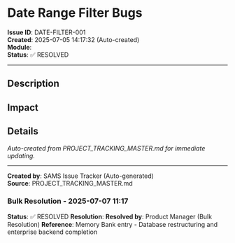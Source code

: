 # Date Range Filter Bugs

**Issue ID**: DATE-FILTER-001  
**Created**: 2025-07-05 14:17:32 (Auto-created)  
**Module**:   
**Status**: ✅ RESOLVED

---

## Description



## Impact



## Details

*Auto-created from PROJECT_TRACKING_MASTER.md for immediate updating.*

---

**Created by**: SAMS Issue Tracker (Auto-generated)  
**Source**: PROJECT_TRACKING_MASTER.md

### Bulk Resolution - 2025-07-07 11:17
**Status**: ✅ RESOLVED
**Resolution**: 
**Resolved by**: Product Manager (Bulk Resolution)
**Reference**: Memory Bank entry - Database restructuring and enterprise backend completion

